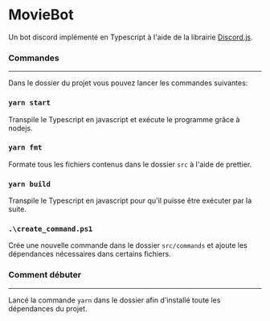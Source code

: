 # MovieBot
Un bot discord implémenté en Typescript à l'aide de la librairie [Discord.js](https://discord.js.org/).

### Commandes
-------------
Dans le dossier du projet vous pouvez lancer les commandes suivantes:

### `yarn start`
Transpile le Typescript en javascript et exécute le programme grâce à nodejs.

### `yarn fmt`
Formate tous les fichiers contenus dans le dossier `src` à l'aide de prettier.

### `yarn build`
Transpile le Typescript en javascript pour qu'il puisse être exécuter par la suite.

### `.\create_command.ps1`
Crée une nouvelle commande dans le dossier `src/commands` et ajoute les dépendances nécessaires dans certains fichiers.

### Comment débuter
-------------------
Lancé la commande `yarn` dans le dossier afin d'installé toute les dépendances du projet.
